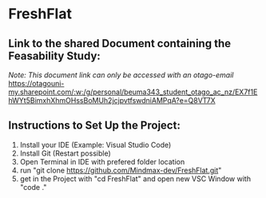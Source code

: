 # FreshFlat

## Link to the shared Document containing the Feasability Study:
_Note: This document link can only be accessed with an otago-email_
https://otagouni-my.sharepoint.com/:w:/g/personal/beuma343_student_otago_ac_nz/EX7f1EhWYt5BimxhXhmOHssBoMUh2jcjpvtfswdniAMPqA?e=Q8VT7X

## Instructions to Set Up the Project:
1. Install your IDE  (Example: Visual Studio Code)
2. Install Git (Restart possible)
3. Open Terminal in IDE with prefered folder location
4. run "git clone https://github.com/Mindmax-dev/FreshFlat.git"
5. get in the Project with "cd FreshFlat" and open new VSC Window with "code ."